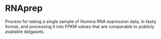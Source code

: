 # RNAprep
Process for taking a single sample of Illumina RNA expression data, in fastq format, and processing it into FPKM values that are comparable to publicly available datgasets.
